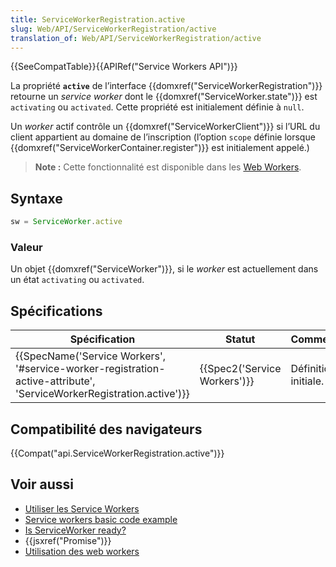 ```yaml
---
title: ServiceWorkerRegistration.active
slug: Web/API/ServiceWorkerRegistration/active
translation_of: Web/API/ServiceWorkerRegistration/active
---
```

{{SeeCompatTable}}{{APIRef("Service Workers API")}}

La propriété **`active`** de l’interface {{domxref("ServiceWorkerRegistration")}} retourne un _service worker_ dont le {{domxref("ServiceWorker.state")}} est `activating` ou `activated`. Cette propriété est initialement définie à `null`.

Un _worker_ actif contrôle un {{domxref("ServiceWorkerClient")}} si l’URL du client appartient au domaine de l’inscription (l’option `scope` définie lorsque {{domxref("ServiceWorkerContainer.register")}} est initialement appelé.)

> **Note :** Cette fonctionnalité est disponible dans les [Web Workers](/en-US/docs/Web/API/Web_Workers_API).

## Syntaxe

```js
sw = ServiceWorker.active
```

### Valeur

Un objet {{domxref("ServiceWorker")}}, si le _worker_ est actuellement dans un état `activating` ou `activated`.

## Spécifications

| Spécification                                                                                                                                                | Statut                               | Commentaire            |
| ------------------------------------------------------------------------------------------------------------------------------------------------------------ | ------------------------------------ | ---------------------- |
| {{SpecName('Service Workers', '#service-worker-registration-active-attribute', 'ServiceWorkerRegistration.active')}} | {{Spec2('Service Workers')}} | Définition initiale.   |

## Compatibilité des navigateurs

{{Compat("api.ServiceWorkerRegistration.active")}}

## Voir aussi

- [Utiliser les Service Workers](/en-US/docs/Web/API/ServiceWorker_API/Using_Service_Workers)
- [Service workers basic code example](https://github.com/mdn/sw-test)
- [Is ServiceWorker ready?](https://jakearchibald.github.io/isserviceworkerready/)
- {{jsxref("Promise")}}
- [Utilisation des web workers](/en-US/docs/Web/Guide/Performance/Using_web_workers)
